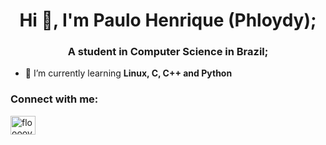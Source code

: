 <h1 align="center">Hi 👋, I'm Paulo Henrique (Phloydy);</h1>
<h3 align="center">A student in Computer Science in Brazil;</h3>

- 🌱 I’m currently learning **Linux, C, C++ and Python**

<h3 align="left">Connect with me:</h3>
<p align="left">
<a href="https://twitter.com/flooooydy" target="blank"><img align="center" src="https://raw.githubusercontent.com/rahuldkjain/github-profile-readme-generator/master/src/images/icons/Social/twitter.svg" alt="flooooydy" height="30" width="40" /></a>
</p>

